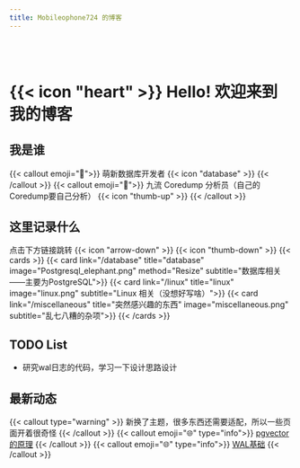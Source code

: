 ```yaml
---
title: Mobileophone724 的博客
---
```


<br/><br/>
# {{< icon "heart" >}} Hello! 欢迎来到我的博客



## 我是谁
{{< callout emoji="👋">}}
  萌新数据库开发者 {{< icon "database" >}}
{{< /callout >}}
{{< callout emoji="🤔">}}
  九流 Coredump 分析员（自己的Coredump要自己分析） {{< icon "thumb-up" >}}
{{< /callout >}}

## 这里记录什么
点击下方链接跳转 {{< icon "arrow-down" >}}  {{< icon "thumb-down" >}}
{{< cards >}}
  {{< card link="/database" title="database" image="Postgresql_elephant.png" method="Resize" 
  subtitle="数据库相关——主要为PostgreSQL">}}
  {{< card link="/linux" title="linux" image="linux.png" 
  subtitle="Linux 相关（没想好写啥）">}}
  {{< card link="/miscellaneous" title="突然感兴趣的东西" image="miscellaneous.png" 
  subtitle="乱七八糟的杂项">}}
{{< /cards >}}

## TODO List
* 研究wal日志的代码，学习一下设计思路设计

## 最新动态
{{< callout type="warning" >}}
  新换了主题，很多东西还需要适配，所以一些页面开着很奇怪
{{< /callout >}}
{{< callout emoji="🌐" type="info">}}
  [pgvector 的原理](database/pgvec/)
{{< /callout >}}
{{< callout emoji="🌐" type="info">}}
  [WAL基础](database/wal/basic/)
{{< /callout >}}
